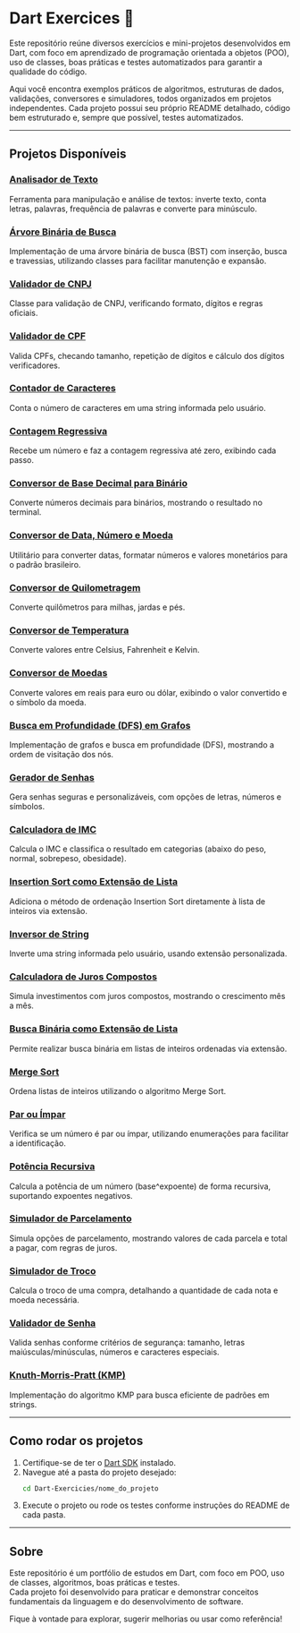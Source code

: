 # Dart Exercices 🚀

Este repositório reúne diversos exercícios e mini-projetos desenvolvidos em Dart, com foco em aprendizado de programação orientada a objetos (POO), uso de classes, boas práticas e testes automatizados para garantir a qualidade do código.

Aqui você encontra exemplos práticos de algoritmos, estruturas de dados, validações, conversores e simuladores, todos organizados em projetos independentes. Cada projeto possui seu próprio README detalhado, código bem estruturado e, sempre que possível, testes automatizados.

---

## Projetos Disponíveis

### [Analisador de Texto](./dart_analisador_de_texto)
Ferramenta para manipulação e análise de textos: inverte texto, conta letras, palavras, frequência de palavras e converte para minúsculo.

### [Árvore Binária de Busca](./dart_arvore_binaria)
Implementação de uma árvore binária de busca (BST) com inserção, busca e travessias, utilizando classes para facilitar manutenção e expansão.

### [Validador de CNPJ](./dart_check_cnpj)
Classe para validação de CNPJ, verificando formato, dígitos e regras oficiais.

### [Validador de CPF](./dart_check_cpf)
Valida CPFs, checando tamanho, repetição de dígitos e cálculo dos dígitos verificadores.

### [Contador de Caracteres](./dart_contagem_de_caracteres)
Conta o número de caracteres em uma string informada pelo usuário.

### [Contagem Regressiva](./dart_contagem_regressiva)
Recebe um número e faz a contagem regressiva até zero, exibindo cada passo.

### [Conversor de Base Decimal para Binário](./dart_conversao_de_base)
Converte números decimais para binários, mostrando o resultado no terminal.

### [Conversor de Data, Número e Moeda](./dart_conversor_de_data)
Utilitário para converter datas, formatar números e valores monetários para o padrão brasileiro.

### [Conversor de Quilometragem](./dart_conversor_de_quilometragem)
Converte quilômetros para milhas, jardas e pés.

### [Conversor de Temperatura](./dart_conversor_de_temperatura)
Converte valores entre Celsius, Fahrenheit e Kelvin.

### [Conversor de Moedas](./dart_conversor_moedas)
Converte valores em reais para euro ou dólar, exibindo o valor convertido e o símbolo da moeda.

### [Busca em Profundidade (DFS) em Grafos](./dart_depth_first_search)
Implementação de grafos e busca em profundidade (DFS), mostrando a ordem de visitação dos nós.

### [Gerador de Senhas](./dart_gerador_de_senhas)
Gera senhas seguras e personalizáveis, com opções de letras, números e símbolos.

### [Calculadora de IMC](./dart_imc)
Calcula o IMC e classifica o resultado em categorias (abaixo do peso, normal, sobrepeso, obesidade).

### [Insertion Sort como Extensão de Lista](./dart_insert_sort)
Adiciona o método de ordenação Insertion Sort diretamente à lista de inteiros via extensão.

### [Inversor de String](./dart_inversao_de_string)
Inverte uma string informada pelo usuário, usando extensão personalizada.

### [Calculadora de Juros Compostos](./dart_juros_compostos)
Simula investimentos com juros compostos, mostrando o crescimento mês a mês.

### [Busca Binária como Extensão de Lista](./dart_lista_binaria)
Permite realizar busca binária em listas de inteiros ordenadas via extensão.

### [Merge Sort](./dart_merge_sort)
Ordena listas de inteiros utilizando o algoritmo Merge Sort.

### [Par ou Ímpar](./dart_par_ou_impar)
Verifica se um número é par ou ímpar, utilizando enumerações para facilitar a identificação.

### [Potência Recursiva](./dart_potencia_recursiva)
Calcula a potência de um número (base^expoente) de forma recursiva, suportando expoentes negativos.

### [Simulador de Parcelamento](./dart_simulador_de_parcelamento)
Simula opções de parcelamento, mostrando valores de cada parcela e total a pagar, com regras de juros.

### [Simulador de Troco](./dart_simulador_de_troco)
Calcula o troco de uma compra, detalhando a quantidade de cada nota e moeda necessária.

### [Validador de Senha](./dart_validador_de_senha)
Valida senhas conforme critérios de segurança: tamanho, letras maiúsculas/minúsculas, números e caracteres especiais.

### [Knuth-Morris-Pratt (KMP)](./dart_knuth_morris_pratt)
Implementação do algoritmo KMP para busca eficiente de padrões em strings.

---

## Como rodar os projetos

1. Certifique-se de ter o [Dart SDK](https://dart.dev/get-dart) instalado.
2. Navegue até a pasta do projeto desejado:
    ```sh
    cd Dart-Exercicies/nome_do_projeto
    ```
3. Execute o projeto ou rode os testes conforme instruções do README de cada pasta.

---

## Sobre

Este repositório é um portfólio de estudos em Dart, com foco em POO, uso de classes, algoritmos, boas práticas e testes.  
Cada projeto foi desenvolvido para praticar e demonstrar conceitos fundamentais da linguagem e do desenvolvimento de software.

Fique à vontade para explorar, sugerir melhorias ou usar como referência!